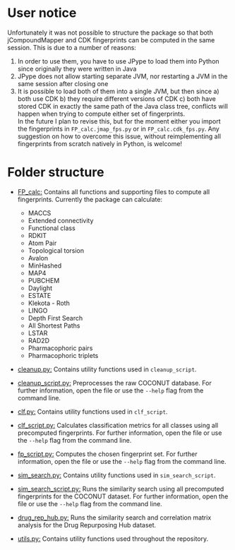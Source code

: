 # User notice
Unfortunately it was not possible to structure the package so that both jCompoundMapper and CDK fingerprints can be computed in the same session. This is due to a number of reasons:  
1. In order to use them, you have to use JPype to load them into Python since originally they were written in Java  
2. JPype does not allow starting separate JVM, nor restarting a JVM in the same session after closing one  
3. It is possible to load both of them into a single JVM, but then since a) both use CDK b) they require different versions of CDK c) both have stored CDK in exactly the same path of the Java class tree, conflicts will happen when trying to compute either set of fingerprints.  
In the future I plan to revise this, but for the moment either you import the fingerprints in `FP_calc.jmap_fps.py` or in `FP_calc.cdk_fps.py`. Any suggestion on how to overcome this issue, without reimplementing all fingerprints from scratch natively in Python, is welcome!  

# Folder structure

- [FP_calc:](clean_coconut.csv) Contains all functions and supporting files to compute
all fingerprints. Currently the package can calculate:  
   - MACCS  
   - Extended connectivity  
   - Functional class  
   - RDKIT  
   - Atom Pair  
   - Topological torsion  
   - Avalon  
   - MinHashed  
   - MAP4  
   - PUBCHEM   
   - Daylight   
   - ESTATE   
   - Klekota - Roth   
   - LINGO   
   - Depth First Search   
   - All Shortest Paths   
   - LSTAR   
   - RAD2D   
   - Pharmacophoric pairs   
   - Pharmacophoric triplets  

- [cleanup.py:](cleanup.py) Contains utility functions used in `cleanup_script`.  

- [cleanup_script.py:](cleanup_script.py) Preprocesses the raw COCONUT database. For further
information, open the file or use the `--help` flag from the command line.  

- [clf.py:](clf.py) Contains utility functions used in `clf_script`.  

- [clf_script.py:](clf_script.py) Calculates classification metrics for all classes
using all precomputed fingerprints. For further information, open the file or use the `--help` flag from the command line.  

- [fp_script.py:](fp_script.py) Computes the chosen fingerprint set. For further information, open the file or use the `--help` flag from the command line.  

- [sim_search.py:](sim_search.py) Contains utility functions used in `sim_search_script`.  

- [sim_search_script.py:](sim_search_script.py) Runs the similarity search using all precomputed fingerprints for the COCONUT dataset. For further information,
 open the file or use the `--help` flag from the command line.  

- [drug_rep_hub.py:](drug_rep_hub.py) Runs the similarity search and correlation matrix analysis for the Drug Repurposing Hub dataset.

- [utils.py:](utils.py) Contains utility functions used throughout the repository.  

